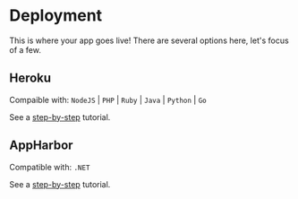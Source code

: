 # Deployment

This is where your app goes live! There are several options here, let's focus of a few.

## Heroku

Compaible with: `NodeJS` | `PHP` | `Ruby` | `Java` | `Python` | `Go`

See a [step-by-step](https://devcenter.heroku.com/articles/git) tutorial.

## AppHarbor

Compatible with: `.NET`

See a [step-by-step](https://support.appharbor.com/kb/getting-started/deploying-your-first-application-using-git) tutorial.